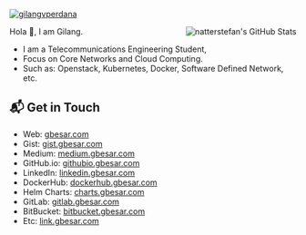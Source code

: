 [![gilangvperdana](https://res.cloudinary.com/gbesar/image/upload/v1625141309/gilangvperdana-1500x500_wyyjge.png)][1]

<a href="https://github.com/gilangvperdana/gilangvperdana">
  <img align="right" src="https://github-readme-stats.vercel.app/api?username=gilangvperdana&show_icons=true&line_height=27&count_private=true&title_color=000000&text_color=000000&icon_color=FAC051&hide_title=true" alt="natterstefan's GitHub Stats" />
</a>

Hola 👋,
I am Gilang.

- I am a Telecommunications Engineering Student, 
- Focus on Core Networks and Cloud Computing. 
- Such as: Openstack, Kubernetes, Docker, Software Defined Network, etc.

## 📬 Get in Touch

- Web: [gbesar.com][1]
- Gist: [gist.gbesar.com][2]
- Medium: [medium.gbesar.com][3]
- GitHub.io: [githubio.gbesar.com][4]
- LinkedIn: [linkedin.gbesar.com][5]
- DockerHub: [dockerhub.gbesar.com][6]
- Helm Charts: [charts.gbesar.com][7]
- GitLab: [gitlab.gbesar.com][8]
- BitBucket: [bitbucket.gbesar.com][9]
- Etc: [link.gbesar.com][10]

[1]: https://gbesar.com
[2]: https://gist.gbesar.com
[3]: https://gilangvperdana.medium.com/
[4]: https://gilangvperdana.github.io
[5]: https://www.linkedin.com/in/gilangvperdana
[6]: https://hub.docker.com/u/gilangvperdana
[7]: https://githubio.gbesar.com/charts/
[8]: https://gitlab.com/gilangvperdana
[9]: https://bitbucket.gbesar.com
[10]: https://link.gbesar.com
